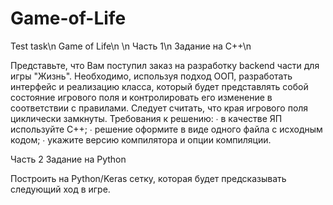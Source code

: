 # Game-of-Life
Test task\n
Game of Life\n
\n
Часть 1\n
Задание на C++\n

Представьте, что Вам поступил заказ на разработку backend части для игры "Жизнь". 
Необходимо, используя подход ООП, разработать интерфейс и реализацию класса, который будет представлять собой состояние игрового поля и контролировать его изменение в соответствии с правилами. Следует считать, что края игрового поля циклически замкнуты.
Требования к решению:
∙ в качестве ЯП используйте C++;
∙ решение оформите в виде одного файла с исходным кодом; 
∙ укажите версию компилятора и опции компиляции.

Часть 2
Задание на Python

Построить на Python/Keras сетку, которая будет предсказывать следующий ход в игре.
